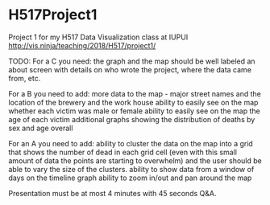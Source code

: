 # H517Project1
Project 1 for my H517 Data Visualization class at IUPUI
http://vis.ninja/teaching/2018/H517/project1/

TODO:
For a C you need:
the graph and the map should be well labeled
an about screen with details on who wrote the project, where the data came from, etc.

For a B you need to add:
more data to the map - major street names and the location of the brewery and the work house
ability to easily see on the map whether each victim was male or female
ability to easily see on the map the age of each victim
additional graphs showing the distribution of deaths by sex and age overall

For an A you need to add:
ability to cluster the data on the map into a grid that shows the number of dead in each grid cell (even with this small amount of data the points are starting to overwhelm) and the user should be able to vary the size of the clusters.
ability to show data from a window of days on the timeline graph
ability to zoom in/out and pan around the map

Presentation must be at most 4 minutes with 45 seconds Q&A.
